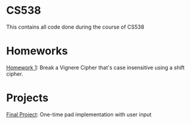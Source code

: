 # CS538
This contains all code done during the course of CS538

# Homeworks
[Homework 1](https://github.com/Dumitrek/CS538/blob/main/HW1%20Code-Kevin%20Dumitrescu.py): Break a Vignere Cipher that's case insensitive using a shift cipher.

# Projects
[Final Project](https://github.com/Dumitrek/CS538/blob/main/finalProject/Project2.py): One-time pad implementation with user input
